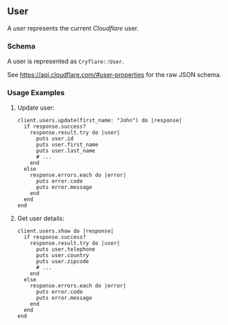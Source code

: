 ## User

A *user* represents the current *Cloudflare* user.

### Schema

A user is represented as `Cryflare::User`.

See https://api.cloudflare.com/#user-properties for the raw JSON schema.

### Usage Examples

1. Update user:

   ```crystal
   client.users.update(first_name: "John") do |response|
     if response.success?
       response.result.try do |user|
         puts user.id
         puts user.first_name
         puts user.last_name
         # ...
       end
     else
       response.errors.each do |error|
         puts error.code
         puts error.message
       end
     end
   end
   ```

1. Get user details:

   ```crystal
   client.users.show do |response|
     if response.success?
       response.result.try do |user|
         puts user.telephone
         puts user.country
         puts user.zipcode
         # ...
       end
     else
       response.errors.each do |error|
         puts error.code
         puts error.message
       end
     end
   end
   ```

